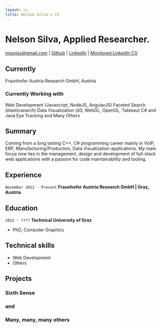 ```yaml
---
layout: cv
title: Nelson Silva's CV
---
```


# Nelson Silva, Applied Researcher.

<!-- <div id="webaddress">
<a href="mailto:njssnjss@gmail.com">njssnjss@gmail.com</a>
|
<i class="fa fa-github"></i> <a href="http://github.com/njss">njss</a>
|
<i class="fa fa-linkedin"></i> <a href="https://www.linkedin.com/in/nelsonsilva">nelsonsilva</a>
</div> -->

<div id="webaddress">
<a href="mailto:njssnjss@gmail.com">njssnjss@gmail.com</a>
|
<i class="fa fa-github"></i> <a href="http://github.com/njss">Github</a>
|
<i class="fa fa-linkedin"></i> <a href="https://at.linkedin.com/in/nelsonjesussilveriosilva">LinkedIn</a>
|
<i class="fa fa-linkedin"></i> <a href="https://view.attach.io/Vy1tDRsIx">Monitored LinkedIn CV</a>
</div>


## Currently

Fraunhofer Austria Research GmbH, Austria

### Currently Working with

Web Development (Javascript, NodeJS, AngularJS)
Faceted Search (elasticsearch)
Data Visualization (d3, WebGL, OpenGL, Tableau)
C# and Java
Eye Tracking
and
Many Others

## Summary

Coming from a long lasting C++, C# programming career mainly in VoIP, ERP, Manufacturing/Production, Data Visualization applications.
My main focus now lies in the management, design and development of full-stack web applications with a passion for code maintainability and tooling.

## Experience

`November 2012 - Present`
__Fraunhofer Austria Research GmbH | Graz, Austria__

## Education

  `2012 - ????`
__Technical University of Graz__

- PhD, Computer Graphics

## Technical skills

* Web Development
* Others

## Projects

### Sixth Sense
### and
### Many, many, many others
